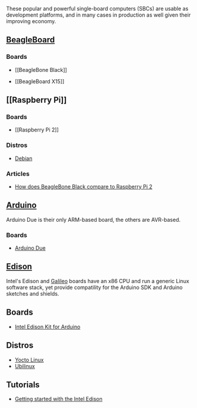 These popular and powerful single-board computers (SBCs) are usable as
development platforms, and in many cases in production as well given their
improving economy.

[BeagleBoard](https://en.wikipedia.org/wiki/BeagleBoard)
--------------------------------------------------------

### Boards

* [[BeagleBone Black]]

* [[BeagleBoard X15]]

[[Raspberry Pi]]
----------------

### Boards

* [[Raspberry Pi 2]]

### Distros

* [Debian](#)

### Articles

* [How does BeagleBone Black compare to Raspberry Pi 2](http://www.beagleboard.org/blog/2015-02-05-raspberry-pi-2/)

[Arduino](https://en.wikipedia.org/wiki/Arduino)
------------------------------------------------

Arduino Due is their only ARM-based board, the others are AVR-based.

### Boards

* [Arduino Due](https://www.arduino.cc/en/Main/ArduinoBoardDue)

[Edison](https://en.wikipedia.org/wiki/Intel_Edison)
----------------------------------------------------

Intel's Edison and [Galileo](https://en.wikipedia.org/wiki/Intel_Galileo)
boards have an x86 CPU and run a generic Linux software stack, yet provide
compatility for the Arduino SDK and Arduino sketches and shields.

## Boards

* [Intel Edison Kit for Arduino](http://www.intel.com/buy/us/en/product/emergingtechnologies/intel-edison-kit-462187)

## Distros

* [Yocto Linux](#)
* [Ubilinux](#)

## Tutorials

* [Getting started with the Intel Edison](https://software.intel.com/en-us/iot/library/edison-getting-started)

